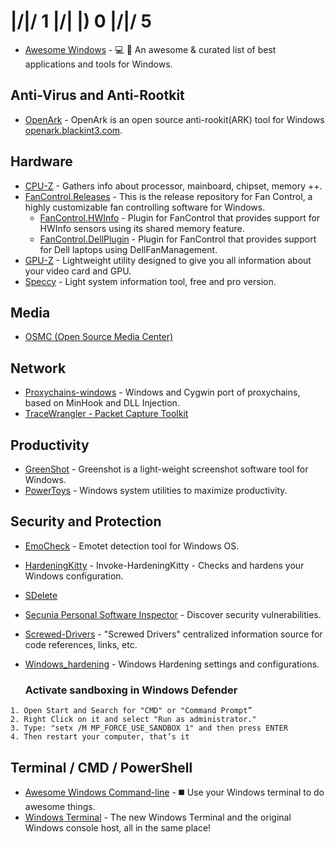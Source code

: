 # |/|/ 1 |/| |) 0 |/|/ 5

- [Awesome Windows](https://github.com/Awesome-Windows/Awesome) - 💻 🎉 An awesome & curated list of best applications and tools for Windows.


## Anti-Virus and Anti-Rootkit
- [OpenArk](https://github.com/BlackINT3/OpenArk) - OpenArk is an open source anti-rookit(ARK) tool for Windows [openark.blackint3.com](https://openark.blackint3.com).

## Hardware
- [CPU-Z](https://www.cpuid.com/softwares/cpu-z.html) - Gathers info about processor, mainboard, chipset, memory ++.
- [FanControl.Releases](https://github.com/Rem0o/FanControl.Releases) - This is the release repository for Fan Control, a highly customizable fan controlling software for Windows.
  - [FanControl.HWInfo](https://github.com/Rem0o/FanControl.HWInfo) - Plugin for FanControl that provides support for HWInfo sensors using its shared memory feature.
  - [FanControl.DellPlugin](https://github.com/Rem0o/FanControl.DellPlugin) - Plugin for FanControl that provides support for Dell laptops using DellFanManagement.
- [GPU-Z](https://www.techpowerup.com/download/techpowerup-gpu-z) - Lightweight utility designed to give you all information about your video card and GPU.
- [Speccy](https://www.ccleaner.com/speccy) - Light system information tool, free and pro version.

## Media
- [OSMC (Open Source Media Center)](https://osmc.tv)

## Network
- [Proxychains-windows](https://github.com/shunf4/proxychains-windows) - Windows and Cygwin port of proxychains, based on MinHook and DLL Injection.
- [TraceWrangler - Packet Capture Toolkit](https://www.tracewrangler.com)

## Productivity
- [GreenShot](https://github.com/greenshot/greenshot) - Greenshot is a light-weight screenshot software tool for Windows.
- [PowerToys](https://github.com/microsoft/PowerToys) - Windows system utilities to maximize productivity.

## Security and Protection
- [EmoCheck](https://github.com/JPCERTCC/EmoCheck) - Emotet detection tool for Windows OS.
- [HardeningKitty](https://github.com/scipag/HardeningKitty) - Invoke-HardeningKitty - Checks and hardens your Windows configuration.
- [SDelete](https://docs.microsoft.com/en-us/sysinternals/downloads/sdelete)
- [Secunia Personal Software Inspector](https://secunia-personal-software-inspector.en.softonic.com/#older-versions) - Discover security vulnerabilities.
- [Screwed-Drivers](https://github.com/eclypsium/Screwed-Drivers) - "Screwed Drivers" centralized information source for code references, links, etc.
- [Windows_hardening](https://github.com/0x6d69636b/windows_hardening) - Windows Hardening settings and configurations.

  ### Activate sandboxing in Windows Defender
````
1. Open Start and Search for "CMD" or "Command Prompt”
2. Right Click on it and select "Run as administrator."
3. Type: "setx /M MP_FORCE_USE_SANDBOX 1" and then press ENTER
4. Then restart your computer, that’s it
````
## Terminal / CMD / PowerShell
- [Awesome Windows Command-line](https://github.com/Awesome-Windows/awesome-windows-command-line) - ◼️ Use your Windows terminal to do awesome things.
- [Windows Terminal](https://github.com/Microsoft/Terminal) - The new Windows Terminal and the original Windows console host, all in the same place!
